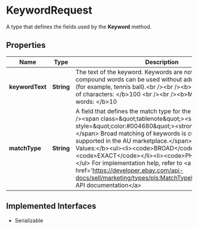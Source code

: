 

# KeywordRequest

A type that defines the fields used by the <b>Keyword</b> method.
## Properties

Name | Type | Description | Notes
------------ | ------------- | ------------- | -------------
**keywordText** | **String** | The text of the keyword. Keywords are not case sensitive and compound words can be used without additional encoding (for example, tennis ball).&lt;br /&gt;&lt;br /&gt;&lt;b&gt;Maximum number of characters: &lt;/b&gt;100 &lt;br /&gt;&lt;br /&gt;&lt;b&gt;Maximum number of words: &lt;/b&gt;10  |  [optional]
**matchType** | **String** | A field that defines the match type for the keyword.&lt;br /&gt;&lt;br /&gt;&lt;span class&#x3D;\&quot;tablenote\&quot;&gt;&lt;span style&#x3D;\&quot;color:#004680\&quot;&gt;&lt;strong&gt;Note:&lt;/strong&gt;&lt;/span&gt; Broad matching of keywords is currently only supported in the AU marketplace.&lt;/span&gt;&lt;br /&gt;&lt;b&gt;Valid Values:&lt;/b&gt;&lt;ul&gt;&lt;li&gt;&lt;code&gt;BROAD&lt;/code&gt;&lt;/li&gt;&lt;li&gt;&lt;code&gt;EXACT&lt;/code&gt;&lt;/li&gt;&lt;li&gt;&lt;code&gt;PHRASE&lt;/code&gt;&lt;/li&gt;&lt;/ul&gt; For implementation help, refer to &lt;a href&#x3D;&#39;https://developer.ebay.com/api-docs/sell/marketing/types/pls:MatchTypeEnum&#39;&gt;eBay API documentation&lt;/a&gt; |  [optional]


## Implemented Interfaces

* Serializable



